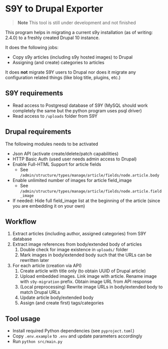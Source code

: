 # S9Y to Drupal Exporter

> **Note**
> This tool is still under development and not finished

This program helps in migrating a current s9y installation (as of writing: 2.4.0)
to a freshly created Drupal 10 instance.

It does the following jobs:

- Copy s9y articles (including s9y hosted images) to Drupal
- Assigning (and create) categories to articles

It does **not** migrate S9Y users to Drupal nor does it migrate any configuration
related things (like blog title, plugins, etc.)

## S9Y requirements

- Read access to Postgresql database of S9Y (MySQL should work completely the same but the python program uses psql driver)
- Read access to `/uploads` folder from S9Y

## Drupal requirements

The following modules needs to be activated

- Json API (activate create/delete/patch capabilities)
- HTTP Basic Auth (used user needs admin access to Drupal)
- Enable Full-HTML Support for article fields
  - See `/admin/structure/types/manage/article/fields/node.article.body`
- Enable unlimited number of images for article field_image
  - See `/admin/structure/types/manage/article/fields/node.article.field_image`
- If needed: Hide full field_image list at the beginning of the article (since you are embedding it on your own)

## Workflow

1. Extract articles (including author, assigned categories) from S9Y database
2. Extract image references from body/extended body of articles
   1. Double check for image existence in `uploads/` folder
   2. Mark images in body/extended body such that the URLs can be rewritten later
3. For each article (creation via API)
   1. Create article with title only (to obtain UUID of Drupal article)
   2. Upload embedded images. Link image with article. Rename image with `s9y-migration` prefix.
      Obtain image URL from API response
   3. (Local preprocessing) Rewrite image URLs in body/extended body to match Drupal URLs
   4. Update article body/extended body
   5. Assign (and create first) tags/categories

## Tool usage

- Install required Python dependencies (see `pyproject.toml`)
- Copy `.env.example` to `.env` and update parameters accordingly
- Run `python src/main.py`